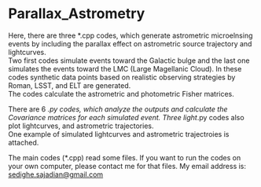 # Parallax_Astrometry

Here, there are three *.cpp codes, which generate astrometric microelnsing events 
by including the parallax effect on astrometric source trajectory and lightcurves.  
Two first codes simulate events toward the Galactic bulge and the last one simulates
the events toward the LMC (Large Magellanic Cloud). In these codes synthetic data
points based on realistic observing strategies by Roman, LSST, and ELT are generated.  
The codes calculate the astrometric and photometric Fisher matrices.  

There are 6 *.py codes, which analyze the outputs and calculate the Covariance 
matrices for each simulated event. Three light*.py codes also plot lightcurves, 
and astrometric trajectories.  
One example of simulated lightcurves and astrometric trajectroies is attached.  

The main codes (*.cpp) read some files.  If you want to run the codes on your own 
computer, please contact me for that files.  My email address is: 
sedighe.sajadian@gmail.com



